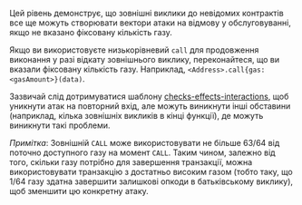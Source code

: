 Цей рівень демонструє, що зовнішні виклики до невідомих контрактів все ще можуть створювати вектори атаки на відмову у обслуговуванні, якщо не вказано фіксовану кількість газу.

Якщо ви використовуєте низькорівневий `call` для продовження виконання у разі відкату зовнішнього виклику, переконайтеся, що ви вказали фіксовану кількість газу. Наприклад, `<Address>.call{gas: <gasAmount>}(data)`.

Зазвичай слід дотримуватися шаблону [checks-effects-interactions](http://solidity.readthedocs.io/en/latest/security-considerations.html#use-the-checks-effects-interactions-pattern), щоб уникнути атак на повторний вхід, але можуть виникнути інші обставини (наприклад, кілька зовнішніх викликів в кінці функції), де можуть виникнути такі проблеми.

*Примітка*: Зовнішній `CALL` може використовувати не більше 63/64 від поточно доступного газу на момент `CALL`. Таким чином, залежно від того, скільки газу потрібно для завершення транзакції, можна використовувати транзакцію з достатньо високим газом (тобто таку, що 1/64 газу здатна завершити залишкові опкоди в батьківському виклику), щоб зменшити цю конкретну атаку.

